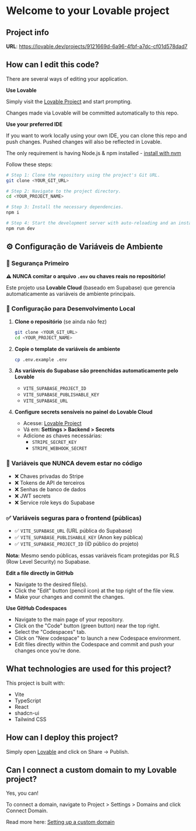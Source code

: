 # Welcome to your Lovable project

## Project info

**URL**: https://lovable.dev/projects/9121669d-6a96-4fbf-a7dc-cf01d578dad7

## How can I edit this code?

There are several ways of editing your application.

**Use Lovable**

Simply visit the [Lovable Project](https://lovable.dev/projects/9121669d-6a96-4fbf-a7dc-cf01d578dad7) and start prompting.

Changes made via Lovable will be committed automatically to this repo.

**Use your preferred IDE**

If you want to work locally using your own IDE, you can clone this repo and push changes. Pushed changes will also be reflected in Lovable.

The only requirement is having Node.js & npm installed - [install with nvm](https://github.com/nvm-sh/nvm#installing-and-updating)

Follow these steps:

```sh
# Step 1: Clone the repository using the project's Git URL.
git clone <YOUR_GIT_URL>

# Step 2: Navigate to the project directory.
cd <YOUR_PROJECT_NAME>

# Step 3: Install the necessary dependencies.
npm i

# Step 4: Start the development server with auto-reloading and an instant preview.
npm run dev
```

## ⚙️ Configuração de Variáveis de Ambiente

### 🔐 Segurança Primeiro

**⚠️ NUNCA comitar o arquivo `.env` ou chaves reais no repositório!**

Este projeto usa **Lovable Cloud** (baseado em Supabase) que gerencia automaticamente as variáveis de ambiente principais.

### 📝 Configuração para Desenvolvimento Local

1. **Clone o repositório** (se ainda não fez)
   ```sh
   git clone <YOUR_GIT_URL>
   cd <YOUR_PROJECT_NAME>
   ```

2. **Copie o template de variáveis de ambiente**
   ```sh
   cp .env.example .env
   ```

3. **As variáveis do Supabase são preenchidas automaticamente pelo Lovable**
   - `VITE_SUPABASE_PROJECT_ID`
   - `VITE_SUPABASE_PUBLISHABLE_KEY`
   - `VITE_SUPABASE_URL`

4. **Configure secrets sensíveis no painel do Lovable Cloud**
   - Acesse: [Lovable Project](https://lovable.dev/projects/9121669d-6a96-4fbf-a7dc-cf01d578dad7)
   - Vá em: **Settings > Backend > Secrets**
   - Adicione as chaves necessárias:
     - `STRIPE_SECRET_KEY`
     - `STRIPE_WEBHOOK_SECRET`

### 🚨 Variáveis que NUNCA devem estar no código

- ❌ Chaves privadas do Stripe
- ❌ Tokens de API de terceiros
- ❌ Senhas de banco de dados
- ❌ JWT secrets
- ❌ Service role keys do Supabase

### ✅ Variáveis seguras para o frontend (públicas)

- ✅ `VITE_SUPABASE_URL` (URL pública do Supabase)
- ✅ `VITE_SUPABASE_PUBLISHABLE_KEY` (Anon key pública)
- ✅ `VITE_SUPABASE_PROJECT_ID` (ID público do projeto)

**Nota:** Mesmo sendo públicas, essas variáveis ficam protegidas por RLS (Row Level Security) no Supabase.

**Edit a file directly in GitHub**

- Navigate to the desired file(s).
- Click the "Edit" button (pencil icon) at the top right of the file view.
- Make your changes and commit the changes.

**Use GitHub Codespaces**

- Navigate to the main page of your repository.
- Click on the "Code" button (green button) near the top right.
- Select the "Codespaces" tab.
- Click on "New codespace" to launch a new Codespace environment.
- Edit files directly within the Codespace and commit and push your changes once you're done.

## What technologies are used for this project?

This project is built with:

- Vite
- TypeScript
- React
- shadcn-ui
- Tailwind CSS

## How can I deploy this project?

Simply open [Lovable](https://lovable.dev/projects/9121669d-6a96-4fbf-a7dc-cf01d578dad7) and click on Share -> Publish.

## Can I connect a custom domain to my Lovable project?

Yes, you can!

To connect a domain, navigate to Project > Settings > Domains and click Connect Domain.

Read more here: [Setting up a custom domain](https://docs.lovable.dev/tips-tricks/custom-domain#step-by-step-guide)
